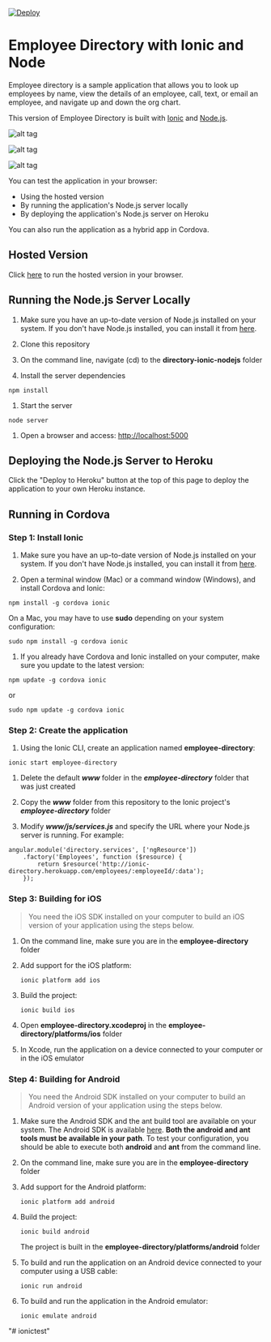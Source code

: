 [![Deploy](https://www.herokucdn.com/deploy/button.png)](https://heroku.com/deploy)

# Employee Directory with Ionic and Node

Employee directory is a sample application that allows you to look up employees by name, view the details of an employee,
call, text, or email an employee, and navigate up and down the org chart.

This version of Employee Directory is built with [Ionic](http://ionicframework.com/) and [Node.js]().

![alt tag](assets/directory_search.png)

![alt tag](assets/directory_details.png)

![alt tag](assets/directory_reports.png)

You can test the application in your browser:
- Using the hosted version
- By running the application's Node.js server locally
- By deploying the application's Node.js server on Heroku

You can also run the application as a hybrid app in Cordova.

## Hosted Version

Click [here](http://ionic-directory.herokuapp.com) to run the hosted version in your browser.

## Running the Node.js Server Locally

1. Make sure you have an up-to-date version of Node.js installed on your system. If you don't have Node.js installed, you can install it from [here](http://nodejs.org/).

1. Clone this repository

1. On the command line, navigate (cd) to the **directory-ionic-nodejs** folder

1. Install the server dependencies

  ```
  npm install
  ```

1. Start the server

  ```
  node server
  ```

1. Open a browser and access: [http://localhost:5000](http://localhost:5000)


## Deploying the Node.js Server to Heroku

Click the "Deploy to Heroku" button at the top of this page to deploy the application to your own Heroku instance.


## Running in Cordova

### Step 1: Install Ionic

1. Make sure you have an up-to-date version of Node.js installed on your system. If you don't have Node.js installed, you can install it from [here](http://nodejs.org/).

1. Open a terminal window (Mac) or a command window (Windows), and install Cordova and Ionic:

  ```
  npm install -g cordova ionic
  ```

  On a Mac, you may have to use **sudo** depending on your system configuration:

  ```
  sudo npm install -g cordova ionic
  ```

1. If you already have Cordova and Ionic installed on your computer, make sure you update to the latest version:

  ```
  npm update -g cordova ionic
  ```

  or

  ```
  sudo npm update -g cordova ionic
  ```

### Step 2: Create the application

1. Using the Ionic CLI, create an application named **employee-directory**:

  ```
  ionic start employee-directory
  ```

1. Delete the default ***www*** folder in the ***employee-directory*** folder that was just created

1. Copy the ***www*** folder from this repository to the Ionic project's ***employee-directory*** folder

1. Modify ***www/js/services.js*** and specify the URL where your Node.js server is running. For example:

 ```
 angular.module('directory.services', ['ngResource'])
     .factory('Employees', function ($resource) {
         return $resource('http://ionic-directory.herokuapp.com/employees/:employeeId/:data');
     });
 ```


### Step 3: Building for iOS

> You need the iOS SDK installed on your computer to build an iOS version of your application
using the steps below.

1. On the command line, make sure you are in the **employee-directory** folder

1. Add support for the iOS platform:

    ```
    ionic platform add ios
    ```

1. Build the project:

    ```
    ionic build ios
    ```

1. Open **employee-directory.xcodeproj** in the **employee-directory/platforms/ios** folder

1. In Xcode, run the application on a device connected to your computer or in the iOS emulator


### Step 4: Building for Android

> You need the Android SDK installed on your computer to build an Android version of your
application using the steps below.

1. Make sure the Android SDK and the ant build tool are available on your system. The Android SDK is available [here](http://developer.android.com/sdk/index.html). **Both the android and ant tools must be available in your path**. To test your configuration, you should be able to execute both **android** and **ant** from the command line.

1. On the command line, make sure you are in the **employee-directory** folder

1. Add support for the Android platform:

    ```
    ionic platform add android
    ```

1. Build the project:

    ```
    ionic build android
    ```

    The project is built in the **employee-directory/platforms/android** folder


1. To build and run the application on an Android device connected to your computer using a USB cable:

    ```
    ionic run android
    ```

1. To build and run the application in the Android emulator:

    ```
    ionic emulate android
    ```
"# ionictest" 
